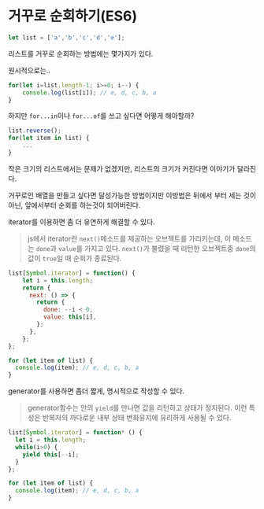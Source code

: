 # 거꾸로 순회하기(ES6)
```js
let list = ['a','b','c','d','e'];
```
리스트를 거꾸로 순회하는 방법에는 몇가지가 있다.

원시적으로는..
```js
for(let i=list.length-1; i>=0; i--) {
    console.log(list[i]); // e, d, c, b, a
}
```
하지만 `for...in`이나 `for...of`를 쓰고 싶다면 어떻게 해아할까?
```js
list.reverse();
for(let item in list) {
    ...
}
```
작은 크기의 리스트에서는 문제가 없겠지만, 리스트의 크기가 커진다면 이야기가 달라진다.

거꾸로인 배열을 만들고 싶다면 달성가능한 방법이지만 이방법은 뒤에서 부터 세는 것이 아닌, 앞에서부터 순회를 하는것이 되어버린다.

iterator를 이용하면 좀 더 유연하게 해결할 수 있다.

> js에서 iterator란 `next()`메소드를 제공하는 오브젝트를 가리키는데, 이 메소드는 `done`과 `value`를 가지고 있다. `next()`가 불렸을 때 리턴한 오브젝트중 `done`의 값이 `true`일 때 순회가 종료된다.


```js
list[Symbol.iterator] = function() {
    let i = this.length;
    return {
      next: () => {
        return {
          done: --i < 0,
          value: this[i],
        };
      },
    };
};

for (let item of list) {
  console.log(item); // e, d, c, b, a
}
```

generator를 사용하면 좀더 짧게, 명시적으로 작성할 수 있다.
> generator함수는 안의 `yield`를 만나면 값을 리턴하고 상태가 정지된다. 이런 특성은 반복자의 까다로운 내부 상태 변화유지에 유리하게 사용될 수 있다.

```js
list[Symbol.iterator] = function* () {
  let i = this.length;
  while(i>0) {
    yield this[--i];
  }
};

for (let item of list) {
  console.log(item); // e, d, c, b, a
}
```
